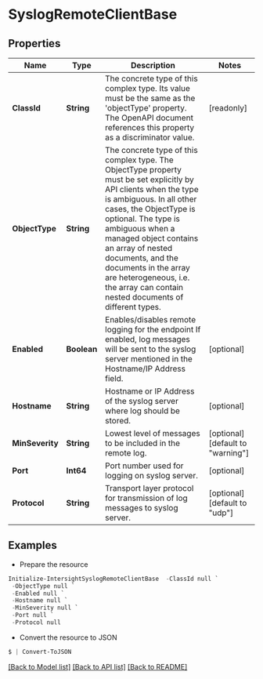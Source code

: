 # SyslogRemoteClientBase
## Properties

Name | Type | Description | Notes
------------ | ------------- | ------------- | -------------
**ClassId** | **String** | The concrete type of this complex type. Its value must be the same as the &#39;objectType&#39; property. The OpenAPI document references this property as a discriminator value. | [readonly] 
**ObjectType** | **String** | The concrete type of this complex type. The ObjectType property must be set explicitly by API clients when the type is ambiguous. In all other cases, the  ObjectType is optional.  The type is ambiguous when a managed object contains an array of nested documents, and the documents in the array are heterogeneous, i.e. the array can contain nested documents of different types. | 
**Enabled** | **Boolean** | Enables/disables remote logging for the endpoint If enabled, log messages will be sent to the syslog server mentioned in the Hostname/IP Address field. | [optional] 
**Hostname** | **String** | Hostname or IP Address of the syslog server where log should be stored. | [optional] 
**MinSeverity** | **String** | Lowest level of messages to be included in the remote log. | [optional] [default to "warning"]
**Port** | **Int64** | Port number used for logging on syslog server. | [optional] 
**Protocol** | **String** | Transport layer protocol for transmission of log messages to syslog server. | [optional] [default to "udp"]

## Examples

- Prepare the resource
```powershell
Initialize-IntersightSyslogRemoteClientBase  -ClassId null `
 -ObjectType null `
 -Enabled null `
 -Hostname null `
 -MinSeverity null `
 -Port null `
 -Protocol null
```

- Convert the resource to JSON
```powershell
$ | Convert-ToJSON
```

[[Back to Model list]](../README.md#documentation-for-models) [[Back to API list]](../README.md#documentation-for-api-endpoints) [[Back to README]](../README.md)


